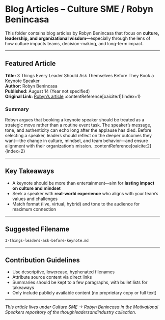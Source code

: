 # Blog Articles – Culture SME / Robyn Benincasa

This folder contains blog articles by Robyn Benincasa that focus on **culture, leadership, and organizational wisdom**—especially through the lens of how culture impacts teams, decision-making, and long-term impact.

---

## Featured Article

**Title:** 3 Things Every Leader Should Ask Themselves Before They Book a Keynote Speaker  
**Author:** Robyn Benincasa  
**Published:** August 14 (Year not specified)  
**Original Link:** [Robyn’s article](https://www.robynbenincasa.com/blog/3-things-every-leader-should-ask-themselves-before-they-book-a-keynote-speaker) :contentReference[oaicite:1]{index=1}  

### Summary

Robyn argues that booking a keynote speaker should be treated as a strategic move rather than a routine event task. The speaker’s message, tone, and authenticity can echo long after the applause has died. Before selecting a speaker, leaders should reflect on the deeper outcomes they want—the change in culture, mindset, and team behavior—and ensure alignment with their organization’s mission. :contentReference[oaicite:2]{index=2}  

---

## Key Takeaways

- A keynote should be more than entertainment—aim for **lasting impact on culture and mindset**  
- Seek a speaker with **real-world experience** who aligns with your team’s values and challenges  
- Match format (live, virtual, hybrid) and tone to the audience for maximum connection  

---

## Suggested Filename  

`3-things-leaders-ask-before-keynote.md`

---

## Contribution Guidelines

- Use descriptive, lowercase, hyphenated filenames  
- Attribute source content via direct links  
- Summaries should be kept to a few paragraphs, with bullet lists for takeaways  
- Only include publicly available content (no proprietary copy or full text)  

---

*This article lives under Culture SME → Robyn Benincasa in the Motivational Speakers repository of the thoughleadersandindustry collection.*
